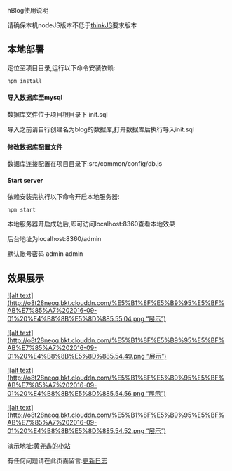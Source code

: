 
hBlog使用说明

请确保本机nodeJS版本不低于[thinkJS](http://thinkjs.org)要求版本

## 本地部署

定位至项目目录,运行以下命令安装依赖:

```
npm install
```
#### 导入数据库至mysql

数据库文件位于项目根目录下 init.sql

导入之前请自行创建名为blog的数据库,打开数据库后执行导入init.sql

#### 修改数据库配置文件

数据库连接配置在项目目录下:src/common/config/db.js

#### Start server

依赖安装完执行以下命令开启本地服务器:

```
npm start
```
本地服务器开启成功后,即可访问localhost:8360查看本地效果

后台地址为localhost:8360/admin

默认账号密码 admin admin

## 效果展示

[![alt text](http://o8t28neoq.bkt.clouddn.com/%E5%B1%8F%E5%B9%95%E5%BF%AB%E7%85%A7%202016-09-01%20%E4%B8%8B%E5%8D%885.55.04.png “展示”)](http://huangyaoxin.com/)

[![alt text](http://o8t28neoq.bkt.clouddn.com/%E5%B1%8F%E5%B9%95%E5%BF%AB%E7%85%A7%202016-09-01%20%E4%B8%8B%E5%8D%885.54.49.png “展示”)](http://huangyaoxin.com/)

[![alt text](http://o8t28neoq.bkt.clouddn.com/%E5%B1%8F%E5%B9%95%E5%BF%AB%E7%85%A7%202016-09-01%20%E4%B8%8B%E5%8D%885.54.56.png “展示”)](http://huangyaoxin.com/)

[![alt text](http://o8t28neoq.bkt.clouddn.com/%E5%B1%8F%E5%B9%95%E5%BF%AB%E7%85%A7%202016-09-01%20%E4%B8%8B%E5%8D%885.54.52.png “展示”)](http://huangyaoxin.com/)

演示地址:[黄尧鑫的小站](http://huangyaoxin.com)

有任何问题请在此页面留言:[更新日志](http://huangyaoxin.com/home/index/detial/id/25/path/25)
